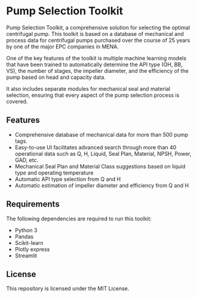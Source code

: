 # Pump Selection Toolkit

Pump Selection Toolkit, a comprehensive solution for selecting the optimal centrifugal pump. This toolkit is based on a database of mechanical and process data for centrifugal pumps purchased over the course of 25 years by one of the major EPC companies in MENA.

One of the key features of the toolkit is multiple machine learning models that have been trained to automatically determine the API type (OH, BB, VS), the number of stages, the impeller diameter, and the efficiency of the pump based on head and capacity data.

It also includes separate modules for mechanical seal and material selection, ensuring that every aspect of the pump selection process is covered.

## Features

- Comprehensive database of mechanical data for more than 500 pump tags.
- Easy-to-use UI facilitates advanced search through more than 40 operational data such as Q, H, Liquid, Seal Plan, Material, NPSH, Power, GAD, etc.
- Mechanical Seal Plan and Material Class suggestions based on liquid type and operating temperature
- Automatic API type selection from Q and H
- Automatic estimation of impeller diameter and efficiency from Q and H

## Requirements

The following dependencies are required to run this toolkit:

- Python 3
- Pandas
- Scikit-learn
- Plotly express
- Streamlit

## License

This repository is licensed under the MIT License. 
